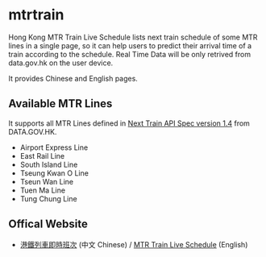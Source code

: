 # mtrtrain
Hong Kong MTR Train Live Schedule lists next train schedule of some MTR lines in a single page, so it can help users to predict their arrival time of a train according to the schedule. Real Time Data will be only retrived from data.gov.hk on the user device.

It provides Chinese and English pages.

## Available MTR Lines

It supports all MTR Lines defined in [Next Train API Spec version 1.4](https://data.gov.hk/en-data/dataset/mtr-data2-nexttrain-data) from DATA.GOV.HK.

* Airport Express Line 
* East Rail Line 
* South Island Line
* Tseung Kwan O Line 
* Tseun Wan Line
* Tuen Ma Line
* Tung Chung Line 

## Offical Website

* [港鐵列車即時班次](https://sammy.hk/mtrtrain/) (中文 Chinese) / [MTR Train Live Schedule](https://sammy.hk/mtrtrain/mtrtrain.html) (English)
